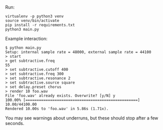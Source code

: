 Run:

    virtualenv -p python3 venv
    source venv/bin/activate
    pip install -r requirements.txt
    python3 main.py

Example interaction:

    $ python main.py
    Setup: internal sample rate = 48000, external sample rate = 44100
    > start
    > get subtractive.freq
    55
    > set subtractive.cutoff 400
    > set subtractive.freq 300
    > set subtractive.resonance 2
    > set subtractive.source square
    > set delay.preset chorus
    > render 10 foo.wav
    File 'foo.wav' already exists. Overwrite? [y/N] y
    100.00% [==================================================]  10.00/44100.00
    Rendered 10.00s to 'foo.wav' in 5.86s (1.71x).

You may see warnings about underruns, but these should stop after a few seconds.